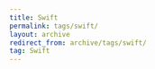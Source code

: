 ```yaml
---
title: Swift
permalink: tags/swift/
layout: archive
redirect_from: archive/tags/swift/
tag: Swift
---
```



